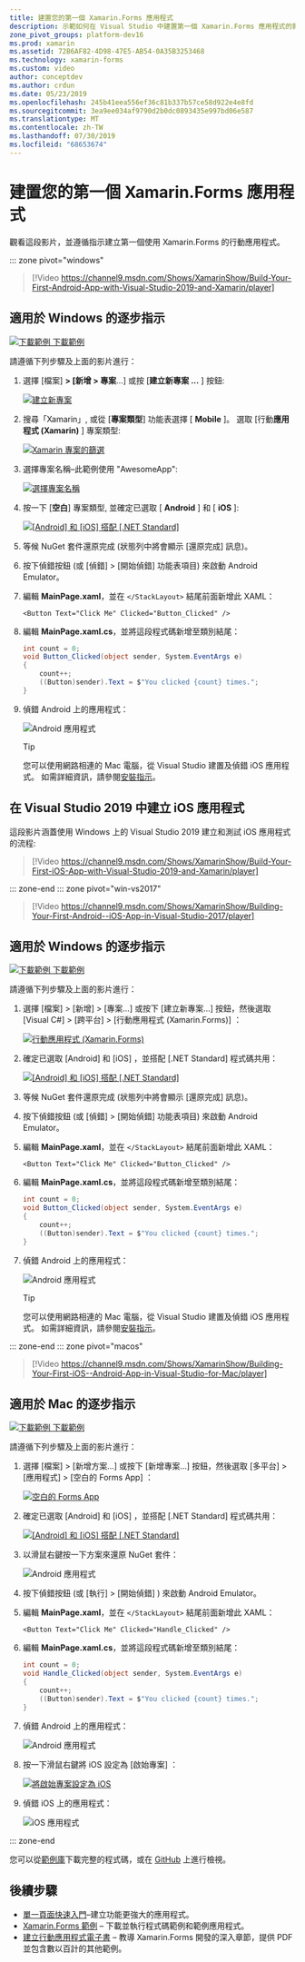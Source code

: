 ```yaml
---
title: 建置您的第一個 Xamarin.Forms 應用程式
description: 示範如何在 Visual Studio 中建置第一個 Xamarin.Forms 應用程式的影片指南。
zone_pivot_groups: platform-dev16
ms.prod: xamarin
ms.assetid: 72B6AF82-4D98-47E5-AB54-0A35B3253468
ms.technology: xamarin-forms
ms.custom: video
author: conceptdev
ms.author: crdun
ms.date: 05/23/2019
ms.openlocfilehash: 245b41eea556ef36c81b337b57ce58d922e4e8fd
ms.sourcegitcommit: 3ea9ee034af9790d2b0dc0893435e997bd06e587
ms.translationtype: MT
ms.contentlocale: zh-TW
ms.lasthandoff: 07/30/2019
ms.locfileid: "68653674"
---
```

# <a name="build-your-first-xamarinforms-app"></a>建置您的第一個 Xamarin.Forms 應用程式

觀看這段影片，並遵循指示建立第一個使用 Xamarin.Forms 的行動應用程式。 

::: zone pivot="windows"

> [!Video https://channel9.msdn.com/Shows/XamarinShow/Build-Your-First-Android-App-with-Visual-Studio-2019-and-Xamarin/player]

## <a name="step-by-step-instructions-for-windows"></a>適用於 Windows 的逐步指示

[![下載範例](~/media/shared/download.png) 下載範例](https://docs.microsoft.com/samples/xamarin/xamarin-forms-samples/getstarted-firstapp/)

請遵循下列步驟及上面的影片進行：

1. 選擇 [檔案] **> [新增 > 專案**...] 或按 [**建立新專案 ...** ] 按鈕:

    [![建立新專案](images/win-2019/01-sml.png)](images/win-2019/01.png#lightbox)

2. 搜尋「Xamarin」, 或從 [**專案類型**] 功能表選擇 [ **Mobile** ]。 選取 [行動**應用程式 (Xamarin)** ] 專案類型:

    [![Xamarin 專案的篩選](images/win-2019/02-sml.png)](images/win-2019/02.png#lightbox)

3. 選擇專案名稱&ndash;此範例使用 "AwesomeApp":

    [![選擇專案名稱](images/win-2019/03-sml.png)](images/win-2019/03.png#lightbox)

4. 按一下 [**空白**] 專案類型, 並確定已選取 [ **Android** ] 和 [ **iOS** ]:

    [![[Android] 和 [iOS] 搭配 [.NET Standard]](images/win-2019/04-sml.png)](images/win-2019/04.png#lightbox)

5. 等候 NuGet 套件還原完成 (狀態列中將會顯示 [還原完成] 訊息)。

6. 按下偵錯按鈕 (或 [偵錯] > [開始偵錯]  功能表項目) 來啟動 Android Emulator。

7. 編輯 **MainPage.xaml**，並在 `</StackLayout>` 結尾前面新增此 XAML：

    ```xaml
    <Button Text="Click Me" Clicked="Button_Clicked" />
    ```

8. 編輯 **MainPage.xaml.cs**，並將這段程式碼新增至類別結尾：

    ```csharp
    int count = 0;
    void Button_Clicked(object sender, System.EventArgs e)
    {
        count++;
        ((Button)sender).Text = $"You clicked {count} times.";
    }
    ```

9. 偵錯 Android 上的應用程式：

    ![Android 應用程式](images/win/07-sml.png)

    > [!TIP]
    > 您可以使用網路相連的 Mac 電腦，從 Visual Studio 建置及偵錯 iOS 應用程式。 如需詳細資訊，請參閱[安裝指示](~/ios/get-started/installation/windows/index.md)。

## <a name="build-an-ios-app-in-visual-studio-2019"></a>在 Visual Studio 2019 中建立 iOS 應用程式

這段影片涵蓋使用 Windows 上的 Visual Studio 2019 建立和測試 iOS 應用程式的流程:

> [!Video https://channel9.msdn.com/Shows/XamarinShow/Build-Your-First-iOS-App-with-Visual-Studio-2019-and-Xamarin/player]

::: zone-end
::: zone pivot="win-vs2017"

> [!Video https://channel9.msdn.com/Shows/XamarinShow/Building-Your-First-Android--iOS-App-in-Visual-Studio-2017/player]

## <a name="step-by-step-instructions-for-windows"></a>適用於 Windows 的逐步指示

[![下載範例](~/media/shared/download.png) 下載範例](https://docs.microsoft.com/samples/xamarin/xamarin-forms-samples/getstarted-firstapp/)

請遵循下列步驟及上面的影片進行：

1. 選擇 [檔案] > [新增] > [專案...]  或按下 [建立新專案...]  按鈕，然後選取 [Visual C#] > [跨平台] > [行動應用程式 (Xamarin.Forms)]  ：

    [![行動應用程式 (Xamarin.Forms)](images/win/01-sml.png)](images/win/01.png#lightbox)

2. 確定已選取 [Android]  和 [iOS]  ，並搭配 [.NET Standard]  程式碼共用：

    [![[Android] 和 [iOS] 搭配 [.NET Standard]](images/win/02-sml.png)](images/win/02.png#lightbox)

3. 等候 NuGet 套件還原完成 (狀態列中將會顯示 [還原完成] 訊息)。

4. 按下偵錯按鈕 (或 [偵錯] > [開始偵錯]  功能表項目) 來啟動 Android Emulator。

5. 編輯 **MainPage.xaml**，並在 `</StackLayout>` 結尾前面新增此 XAML：

    ```xaml
    <Button Text="Click Me" Clicked="Button_Clicked" />
    ```

6. 編輯 **MainPage.xaml.cs**，並將這段程式碼新增至類別結尾：

    ```csharp
    int count = 0;
    void Button_Clicked(object sender, System.EventArgs e)
    {
        count++;
        ((Button)sender).Text = $"You clicked {count} times.";
    }
    ```

7. 偵錯 Android 上的應用程式：

    ![Android 應用程式](images/win/07-sml.png)

    > [!TIP]
    > 您可以使用網路相連的 Mac 電腦，從 Visual Studio 建置及偵錯 iOS 應用程式。 如需詳細資訊，請參閱[安裝指示](~/ios/get-started/installation/windows/index.md)。

::: zone-end
::: zone pivot="macos"

> [!Video https://channel9.msdn.com/Shows/XamarinShow/Building-Your-First-iOS--Android-App-in-Visual-Studio-for-Mac/player]

## <a name="step-by-step-instructions-for-mac"></a>適用於 Mac 的逐步指示

[![下載範例](~/media/shared/download.png) 下載範例](https://docs.microsoft.com/samples/xamarin/xamarin-forms-samples/getstarted-firstapp/)

請遵循下列步驟及上面的影片進行：

1. 選擇 [檔案] > [新增方案...]  或按下 [新增專案...]  按鈕，然後選取 [多平台] > [應用程式] > [空白的 Forms App]  ：

    [![空白的 Forms App](images/01-sml.png)](images/01.png#lightbox)

2. 確定已選取 [Android]  和 [iOS]  ，並搭配 [.NET Standard]  程式碼共用：

    [![[Android] 和 [iOS] 搭配 [.NET Standard]](images/02-sml.png)](images/02.png#lightbox)

3. 以滑鼠右鍵按一下方案來還原 NuGet 套件：

    ![Android 應用程式](images/03-sml.png)

4. 按下偵錯按鈕 (或 [執行] > [開始偵錯]  ) 來啟動 Android Emulator。

5. 編輯 **MainPage.xaml**，並在 `</StackLayout>` 結尾前面新增此 XAML：

    ```xaml
    <Button Text="Click Me" Clicked="Handle_Clicked" />
    ```

6. 編輯 **MainPage.xaml.cs**，並將這段程式碼新增至類別結尾：

    ```csharp
    int count = 0;
    void Handle_Clicked(object sender, System.EventArgs e)
    {
        count++;
        ((Button)sender).Text = $"You clicked {count} times.";
    }
    ```

7. 偵錯 Android 上的應用程式：

    ![Android 應用程式](images/07-sml.png)

8. 按一下滑鼠右鍵將 iOS 設定為 [啟始專案]  ：

    [![將啟始專案設定為 iOS](images/08-sml.png)](images/08.png#lightbox)

9. 偵錯 iOS 上的應用程式：

    ![iOS 應用程式](images/09-sml.png)

::: zone-end

您可以從[範例庫](https://docs.microsoft.com/samples/xamarin/xamarin-forms-samples/getstarted-firstapp/)下載完整的程式碼，或在 [GitHub](https://github.com/xamarin/xamarin-forms-samples/tree/master/GetStarted/FirstApp) 上進行檢視。

## <a name="next-steps"></a>後續步驟

- [單一頁面快速入門](~/get-started/quickstarts/single-page.md)&ndash;建立功能更強大的應用程式。
- [Xamarin.Forms 範例](~/xamarin-forms/samples/index.yml) &ndash; 下載並執行程式碼範例和範例應用程式。
- [建立行動應用程式電子書](~/xamarin-forms/creating-mobile-apps-xamarin-forms/index.md) &ndash; 教導 Xamarin.Forms 開發的深入章節，提供 PDF 並包含數以百計的其他範例。
